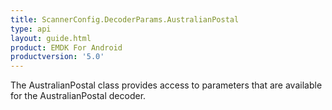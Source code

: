 ```yaml
---
title: ScannerConfig.DecoderParams.AustralianPostal
type: api
layout: guide.html
product: EMDK For Android
productversion: '5.0'
---
```



The AustralianPostal class provides access to parameters that are
 available for the AustralianPostal decoder.





